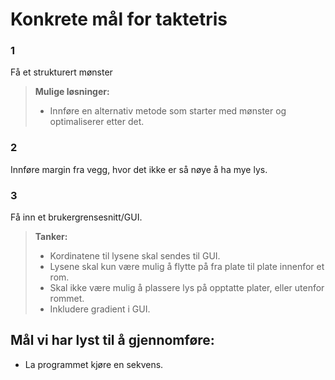 # Konkrete mål for taktetris

### 1
Få et strukturert mønster

> **Mulige løsninger:**
> * Innføre en alternativ metode som starter med mønster og optimaliserer etter det. 

### 2
Innføre margin fra vegg, hvor det ikke er så nøye å ha mye lys.

### 3
Få inn et brukergrensesnitt/GUI.

> **Tanker:**
> * Kordinatene til lysene skal sendes til GUI.
> * Lysene skal kun være mulig å flytte på fra plate til plate innenfor et rom.
> * Skal ikke være mulig å plassere lys på opptatte plater, eller utenfor rommet.
> * Inkludere gradient i GUI.



## Mål vi har lyst til å gjennomføre:
* La programmet kjøre en sekvens.